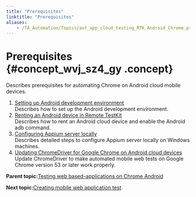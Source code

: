 ```yaml
--- 
title: "Prerequisites"
linktitle: "Prerequisites"
aliases: 
    - /TA_Automation/Topics/aut_app_cloud_testing_RTK_Android_Chrome_prerequisites.html
---
```

# Prerequisites {#concept_wvj_sz4_gy .concept}

Describes prerequisites for automating Chrome on Android cloud mobile devices.

1.  [Setting up Android development environment](../../TA_Automation/Topics/aut_app_cloud_testing_Android_configuration.html)  
Describes how to set up the Android development environment.
2.  [Renting an Android device in Remote TestKit](../../TA_Automation/Topics/aut_app_cloud_testing_RTK_renting.html)  
Describes how to rent an Android cloud device and enable the Android adb command.
3.  [Configuring Appium server locally](../../TA_Automation/Topics/aut_app_cloud_testing_Appium_RTK.html)  
Describes detailed steps to configure Appium server locally on Windows machines.
4.  [Updating ChromeDriver for Google Chrome on Android cloud devices](../../TA_Automation/Topics/aut_ChromeDriver.html)  
Update ChromeDriver to make automated mobile web tests on Google Chrome version 53 or later work properly.

**Parent topic:**[Testing web based-applications on Chrome Android](../../TA_Automation/Topics/aut_app_cloud_testing_RTK_Chrome.html)

**Next topic:**[Creating mobile web application test](../../TA_Automation/Topics/aut_app_cloud_testing_Appium_RTK_Android.html)

